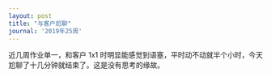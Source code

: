 ```yaml
---
layout: post
title: "与客户尬聊"
journal: '2019年25周'
---
```


近几周作业单一，和客户 1x1 时明显能感觉到语塞，平时动不动就半个小时，今天尬聊了十几分钟就结束了。这是没有思考的缘故。
